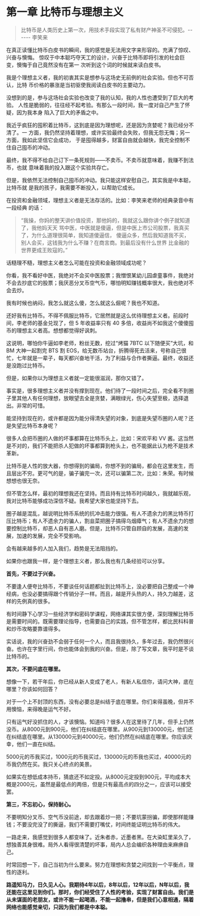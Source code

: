 # 第一章 比特币与理想主义
> 比特币是人类历史上第一次，用技术手段实现了私有财产神圣不可侵犯。------ 李笑来

在真正读懂比特币白皮书的瞬间，我的感觉是无法用文字来形容的。充满了惊叹、兴奋与懊悔。
惊叹于中本聪巧夺天工的设计，兴奋于比特币即将引发的社会巨变，懊悔于自己竟然没有在第一
次听到这个词的时候就来读白皮书。

我是个理想主义者，我的初衷其实是想参与这场史无前例的社会实验。但也不可否认，比特
币价格的暴涨是当初驱使我阅读白皮书的主要动力。

没想到的是，参与这场社会实验也改变了我的认知，我的人性也遭受到了巨大的考验。
人性是脆弱的，往往经不起考验。有那么一段时间，我一度对自己产生了怀疑，因为我本身
陷入了巨大的矛盾之中。

我近乎疯狂的囤积着比特币，这到底是因为理想呢，还是因为贪婪呢？我已经分不清了。一
方面，我仍然坚持着理想，或许实验最终会失败，但我无怨无悔；另一方面，我如此坚信它会成功，
于是囤得越多，财富自由就会越快，我完全控制不住自己囤币的冲动。

最终，我不得不给自己订下一条死规则——不卖币。不卖币就意味着，我赚不到法币，也就
意味着我的投入跟这个实验共存亡。

但是，我依然无法控制自己囤币的冲动。我只能这样安慰自己，其实我是中本聪，比特币就
是我的孩子，我需要不断投入，以帮助它成长。

在投资和金融领域，理想主义者是无法存活的。比如：李笑来老师的经典录音中有一段经典
的话：
> “我操，你妈的整天讲价值投资，那他妈的，我就这么跟你讲个例子就知道了，我他妈天天
骂中医，中医就是傻逼，但是中医上市公司股票，我真买了，为什么道理很简单，我知道傻逼信，
傻逼众多，然后我知道我不买，别人会买，这钱我为什么不赚？在商言商。到最后没有什么世界
比金融的世界更成王败寇的。”

话糙理不糙，理想主义者怎么可能在投资和金融领域成功呢？

你看，我不看好中医，我绝对不会买中医股票；我憎恨某幼儿园虐童事件，我绝对不会去抄底它的股票；我厌恶分叉币空气币，哪怕明知赚钱概率很大，我也绝对不会去炒。

我有时候也纳闷，我怎么就这么傻，怎么就这么倔呢？我也不知道。

还好我有比特币。不得不佩服比特币，它居然就是这么优待理想主义者。前段时间，李老师的基金兑现了，但 5 年收益率只有 40 多倍，收益尚不如我这个傻傻囤币的理想主义者高。想想都觉得好讽刺。

这说明，哪怕你牛逼如李老师，粉丝无数，挖过“烤猫 7BTC 以下随便买”大坑，和 BM 大神一起割完 BTS 割 EOS，给无数币站台，折腾得死去活来，号称自己很忙，七年就是一辈子，每天都兴奋地干活，为了利益与合作者撕逼。最终，收益还是没跑过比特币。

但是，如果你以为理想主义者就一定能很滋润，那你又错了。

事实是，很多理想主义者并没有撑到现在。他们待了一段时间之后，完全看不到圈子里其他人有任何理想，放眼望去全是贪婪，满眼绿光，伤心失望至极，选择退出。非常的可惜。

能坚持到现在的，或许都是因为能分得清失望的对象，到底是失望币圈的人呢？还是失望比特币本身呢？

很多人会把币圈的人做的坏事都算在比特币头上，比如：宋欢平和 VV 酱。这当然是不对的，我们不能把杀人犯做的坏事都算到枪头上，也不能据此认为枪不是技术革新。

比特币是人性的放大器，你想得到的骗局，你想不到的骗局，都会在这里发生，而且层出不穷。更可气的是，骗子骗完一次，还可以骗第二次，比如：朱荣。有时候想想也很无奈。

但不管怎么样，最初的理想我还在坚持。而且持有比特币时间越久，我就越乐观，我对比特币能够成功深信不疑。我希望大家也能坚持下去。

圈子越是混乱，越说明比特币系统的抗冲击能力很强。有人不遗余力的黑比特币打压比特币；有人不遗余力的骗人，割韭菜把圈子搞得乌烟瘴气；有人不遗余力的想要控制比特币，却恶人自有恶人磨。但是，比特币只管自顾自的发展，高速的发展，加速的发展，完全不受影响。

会有越来越多的人加入我们，趋势是无法阻挡的。

如果你也跟我一样，是个理想主义者，那么我也有几条经验可以分享。

**首先，不要过于兴奋。**

不要逢人便夸比特币，不要谈任何话题都扯到比特币上，没必要把自己整成一个神经病，也没必要搞得跟个传销分子一样。而且，越是开头热的人，持久力越差，这样的先例真的很多。

有时间静下心学习一些经济学和密码学课程，网络课其实很方便，深刻理解比特币是需要时间的。既需要理论指导，也需要自己的实践，但不管怎样，都比民科科普和炒币攻略要靠谱得多。

实话说，我的兴奋劲不会弱于任何一个人，而且我很持久，多年过去，我仍然很兴奋。也许在字里行间，你也能体会到我的兴奋。但是，除了写文章，我平时是不谈比特币的。

**其次，不要问底在哪里。**

想像一下，若干年后，你已经从新人变成了老人，有新人私信你，请问大神，底在哪里？你该如何回答？

对于一个上不封顶的东西，没有必要总是纠结于底在哪里。你们来得虽晚，但并不用懊恼，来得晚是运气不好。

只有运气好没抓住的人，才该懊恼。知道吗？很多人在这里待了几年，但手上仍然没币。从8000元到900元，他们在纠结底在哪里。从900元到130000元，他们还在纠结底在哪里。从130000元到40000元，他们仍然在纠结底在哪里。你应该庆幸，他们一直在纠结。

5000元的币我买过，1000元的币我买过，130000元的币我也买过，40000元的币我仍然在买。我只关心终点的美景。

如果实在想低成本持币，猜底还不如定投。从8000元定投到900元，平均成本大概是2000元，虽然是最低点的两倍，但是只有最高点的四分之一，应该可以接受罢。

**第三，不忘初心，保持耐心。**

不要明知分叉币、空气币没前途，却去跟着炒一把；不要坑蒙拐骗，即使那样能赚钱；不要没完没了的撕逼，我们不需要打嘴仗，时间终能证明比特币的伟大。

一路走来，我感觉到很多人都变味了。近朱者赤，近墨者黑。在大染缸里呆久了，想独善其身很难。局外人看得很清楚的坏事，局内人总会编织各种理由来麻痹自己。

时常回想一下，自己当初为什么要来。努力在理想和贪婪之间找到一个平衡点，理性的逐利。

**路遥知马力，日久见人心。我期待4年以后，8年以后，12年以后，N年以后，我还能在这里见到你们。那时，你们经受住了人性的考验，实现了财富自由。我们是从未谋面的老朋友，或许不能一起喝酒，不能一起撸串，但是我们心意相通，隔着网络也能感觉亲切，只因为我们都是中本聪。**